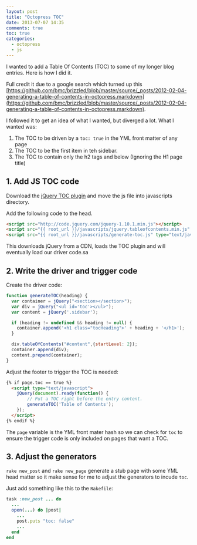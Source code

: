 ```yaml
---
layout: post
title: "Octopress TOC"
date: 2013-07-07 14:35
comments: true
toc: true
categories: 
  - octopress
  - js
---
```


I wanted to add a Table Of Contents (TOC) to some of my longer blog entries.  Here is how I did it.

<!-- more -->

Full credit it due to a google search which turned up this [https://github.com/bmc/brizzled/blob/master/source/_posts/2012-02-04-generating-a-table-of-contents-in-octopress.markdown](https://github.com/bmc/brizzled/blob/master/source/_posts/2012-02-04-generating-a-table-of-contents-in-octopress.markdown).

I followed it to get an idea of what I wanted, but diverged a lot.  What I wanted was:

1. The TOC to be driven by a `toc: true` in the YML front matter of any page
1. The TOC to be the first item in teh sidebar.
1. The TOC to contain only the h2 tags and below (Ignoring the H1 page title)

## 1. Add JS TOC code ##

Download the [jQuery TOC plugin](http://fuelyourcoding.com/scripts/toc/) and move the js file into javascripts directory.

Add the following code to the head.

```html _includes/custom/head.html
<script src="http://code.jquery.com/jquery-1.10.1.min.js"></script>
<script src="{{ root_url }}/javascripts/jquery.tableofcontents.min.js" type="text/javascript"></script>
<script src="{{ root_url }}/javascripts/generate-toc.js" type="text/javascript"></script>
```

This downloads jQuery from a CDN, loads the TOC plugin and will eventually load our driver code.sa

## 2. Write the driver and trigger code ##

Create the driver code:

```javascript javascripts/generate-toc.js
function generateTOC(heading) {
  var container = jQuery("<section></section>");
  var div = jQuery("<ul id='toc'></ul>");
  var content = jQuery('.sidebar');

  if (heading != undefined && heading != null) {
    container.append('<h1 class="tocHeading">' + heading + '</h1>');
  }

  div.tableOfContents("#content",{startLevel: 2});
  container.append(div);
  content.prepend(container);
}
```

Adjust the footer to trigger the TOC is needed:

```html _includes/custom/after_footer.html
{% if page.toc == true %}
  <script type="text/javascript">
    jQuery(document).ready(function() {
        // Put a TOC right before the entry content.
        generateTOC('Table of Contents');
    });
  </script>
{% endif %}
```

The `page` variable is the YML front mater hash so we can check for `toc` to ensure the trigger code is only included on pages that want a TOC.

## 3. Adjust the generators ##

`rake new_post` and `rake new_page` generate a stub page with some YML head matter so it make sense for me to adjust the generators to incude `toc`.

Just add something like this to the `Rakefile`:

```ruby
task :new_post ... do
  ...
  open(...) do |post|
    ...
    post.puts "toc: false"
    ...
  end
end
```